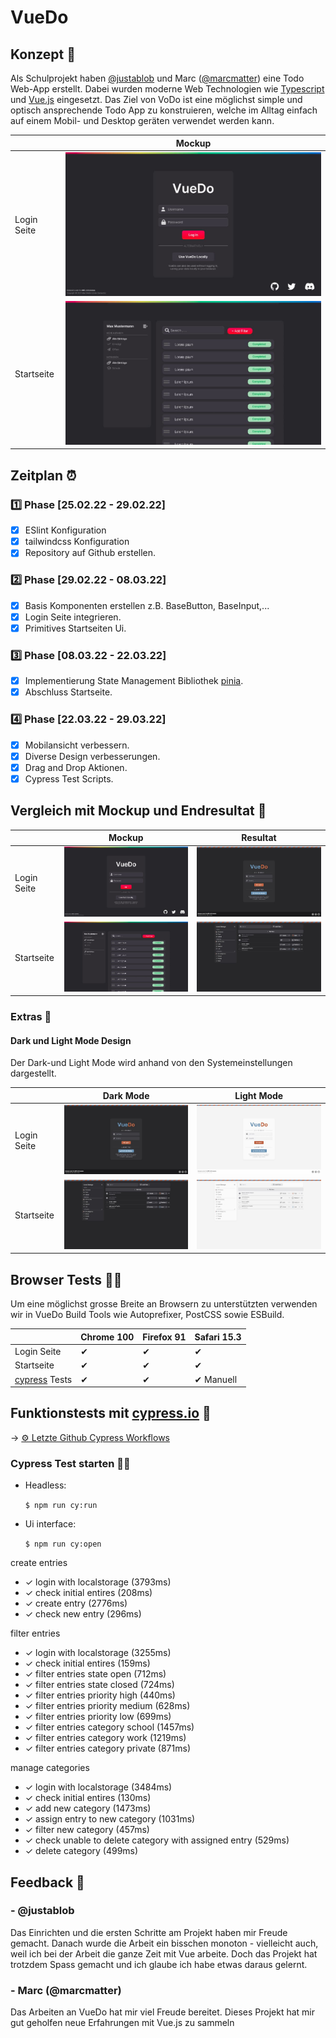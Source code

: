 # VueDo

## Konzept 📝
Als Schulprojekt haben [@justablob](https://github.com/justablob) und Marc ([@marcmatter](https://github.com/marcmatter)) eine Todo Web-App erstellt.
Dabei wurden moderne Web Technologien wie [Typescript](https://www.typescriptlang.org/) und [Vue.js](https://vuejs.org/) 
eingesetzt. Das Ziel von VoDo ist eine möglichst simple und optisch ansprechende Todo App zu konstruieren, welche im Alltag einfach auf einem Mobil- und Desktop geräten verwendet werden kann.

|             | Mockup                                                            |
|-------------|-------------------------------------------------------------------|
| Login Seite | ![Mockup login page](./documentation/images/mockupLoginPage.jpg)  |
| Startseite  | ![Mockup landing page](./documentation/images/mockupTodoPage.jpg) |


## Zeitplan ⏰
### 1️⃣ Phase [25.02.22 - 29.02.22]
- [x] ESlint Konfiguration
- [x] tailwindcss Konfiguration
- [x] Repository auf Github erstellen.

### 2️⃣ Phase [29.02.22 - 08.03.22]
- [x] Basis Komponenten erstellen z.B. BaseButton, BaseInput,...
- [x] Login Seite integrieren.
- [x] Primitives Startseiten Ui.

### 3️⃣ Phase [08.03.22 - 22.03.22]
- [x] Implementierung State Management Bibliothek [pinia](https://pinia.vuejs.org/).
- [x] Abschluss Startseite.

### 4️⃣ Phase [22.03.22 - 29.03.22]
- [x] Mobilansicht verbessern.
- [x] Diverse Design verbesserungen.
- [x] Drag and Drop Aktionen.
- [x] Cypress Test Scripts.

## Vergleich mit Mockup und Endresultat 🔎
|             | Mockup                                                            | Resultat                                                        |
|-------------|-------------------------------------------------------------------|-----------------------------------------------------------------|
| Login Seite | ![Mockup login page](./documentation/images/mockupLoginPage.jpg)  | ![Result login page](./documentation/images/darkLoginPage.jpg)  |
| Startseite  | ![Mockup landing page](./documentation/images/mockupTodoPage.jpg) | ![Result landing page](./documentation/images/darkTodoPage.jpg) |

### Extras 🥳
#### Dark und Light Mode Design
Der Dark-und Light Mode wird anhand von den Systemeinstellungen dargestellt.

|             | Dark Mode                                                     | Light Mode                                                     |
|-------------|---------------------------------------------------------------|----------------------------------------------------------------|
| Login Seite | ![Login page dark](./documentation/images/darkLoginPage.jpg)  | ![Login page light](./documentation/images/lightLoginPage.jpg) |
| Startseite  | ![Landing page dark](./documentation/images/darkTodoPage.jpg) | ![Login page light](./documentation/images/lightTodoPage.jpg)  |


## Browser Tests 👨‍🔬
Um eine möglichst grosse Breite an Browsern zu unterstützten verwenden wir in VueDo Build Tools wie Autoprefixer, PostCSS sowie ESBuild.

|                                          | Chrome 100 | Firefox 91 | Safari 15.3 |
|------------------------------------------|------------|------------|-------------|
| Login Seite                              | ✔          | ✔          | ✔           |
| Startseite                               | ✔          | ✔          | ✔           |
| [cypress](https://www.cypress.io/) Tests | ✔          | ✔          | ✔ Manuell   |


## Funktionstests mit [cypress.io](https://www.cypress.io/) 🤖

-> [⚙️ Letzte Github Cypress Workflows](https://github.com/marcmatter/vue-do/actions/workflows/main.yml)

### Cypress Test starten 🏃‍♂️
- Headless:

  `
  $ npm run cy:run
  `
- Ui interface:

  `
  $ npm run cy:open
  `

create entries
- ✓ login with localstorage (3793ms)
- ✓ check initial entires (208ms)
- ✓ create entry (2776ms)
- ✓ check new entry (296ms)

filter entries
- ✓ login with localstorage (3255ms)
- ✓ check initial entires (159ms)
- ✓ filter entries state open (712ms)
- ✓ filter entries state closed (724ms)
- ✓ filter entries priority high (440ms)
- ✓ filter entries priority medium (628ms)
- ✓ filter entries priority low (699ms)
- ✓ filter entries category school (1457ms)
- ✓ filter entries category work (1219ms)
- ✓ filter entries category private (871ms)

manage categories
- ✓ login with localstorage (3484ms)
- ✓ check initial entires (130ms)
- ✓ add new category (1473ms)
- ✓ assign entry to new category (1031ms)
- ✓ filter new category (457ms)
- ✓ check unable to delete category with assigned entry (529ms)
- ✓ delete category (499ms)

## Feedback 💬
### - @justablob
Das Einrichten und die ersten Schritte am Projekt haben mir Freude gemacht.
Danach wurde die Arbeit ein bisschen monoton - vielleicht auch, weil ich bei der
Arbeit die ganze Zeit mit Vue arbeite.
Doch das Projekt hat trotzdem Spass gemacht und ich glaube ich habe etwas daraus gelernt.
### - Marc (@marcmatter)
Das Arbeiten an VueDo hat mir viel Freude bereitet. 
Dieses Projekt hat mir gut geholfen neue Erfahrungen mit Vue.js zu sammeln
